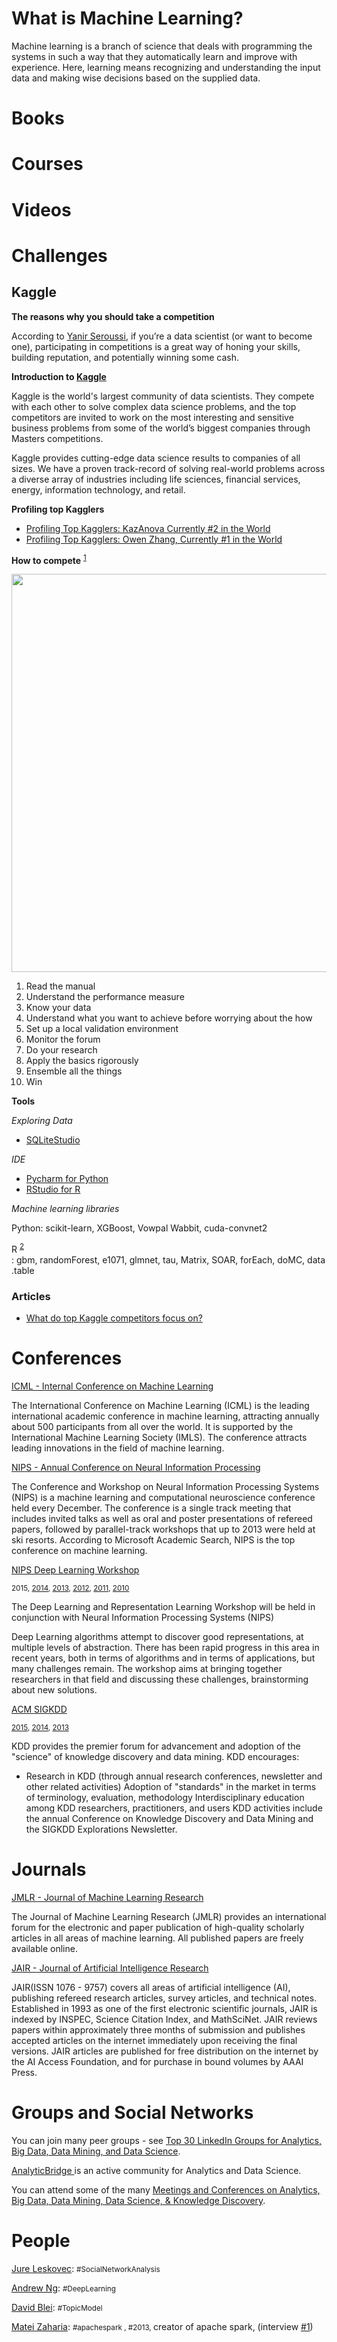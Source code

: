 # What is Machine Learning?

Machine learning is a branch of science that deals with programming the systems in such a way that they automatically learn and improve with experience. Here, learning means recognizing and understanding the input data and making wise decisions based on the supplied data.

# Books

# Courses

# Videos

# Challenges

## Kaggle

<strong>The reasons why you should take a competition</strong>

According to <a href="http://www.kdnuggets.com/2015/03/10-steps-success-kaggle-data-science-competitions.html" target="_blank">Yanir Seroussi</a>, if you’re a data scientist (or want to become one), participating in competitions is a great way of honing your skills, building reputation, and potentially winning some cash.

<strong>Introduction to <a href="https://www.kaggle.com/" target="_blank">Kaggle</a></strong>

<p class="intro">Kaggle is the world's largest community of data scientists. They compete with each other to solve complex data science problems, and the top competitors are invited to work on the most interesting and sensitive business problems from some of the world’s biggest companies through Masters competitions.</p>

<p class="intro">Kaggle provides cutting-edge data science results to companies of all sizes. We have a proven track-record of solving real-world problems across a diverse array of industries including life sciences, financial services, energy, information technology, and retail.</p>

<strong>Profiling top Kagglers</strong>

<ul>
    <li><a href="http://blog.kaggle.com/2015/05/07/profiling-top-kagglers-kazanovacurrently-2-in-the-world/" target="_blank">Profiling Top Kagglers: KazAnova Currently #2 in the World</a></li>
    <li><a href="http://blog.kaggle.com/2015/06/22/profiling-top-kagglers-owen-zhang-currently-1-in-the-world/" target="_blank">Profiling Top Kagglers: Owen Zhang, Currently #1 in the World</a></li>
</ul>

<strong>How to compete</strong> <sup id="fnref-15-1"><a href="#fn-15-1" rel="footnote">1</a></sup>

<img class="alignnone" src="https://lh3.googleusercontent.com/rTCsoldaVmbWKP5dOpmQOuDyOcNa2IhE64WIIG1iYm-2=w720-h637-no" alt="" width="720" height="637" />

<ol>
    <li>Read the manual</li>
    <li>Understand the performance measure</li>
    <li>Know your data</li>
    <li>Understand what you want to achieve before worrying about the how</li>
    <li>Set up a local validation environment</li>
    <li>Monitor the forum</li>
    <li>Do your research</li>
    <li>Apply the basics rigorously</li>
    <li>Ensemble all the things</li>
    <li>Win</li>
</ol>

<strong>Tools</strong>

<em>Exploring Data</em>

<ul>
    <li><a href="http://sqlitestudio.pl/" target="_blank">SQLiteStudio</a></li>
</ul>

<em>IDE</em>

<ul>
    <li><a href="https://datayo.wordpress.com/2015/06/23/pycharm-python-ide-for-data-scientist/" target="_blank">Pycharm for Python</a></li>
    <li><a href="https://datayo.wordpress.com/2015/05/09/r-ide/" target="_blank">RStudio for R</a></li>
</ul>

<em>Machine learning libraries</em>

Python: scikit-learn, XGBoost, Vowpal Wabbit, cuda-convnet2

R <sup id="fnref-15-2"><a href="#fn-15-2" rel="footnote">2</a></sup> : gbm, randomForest, e1071, glmnet, tau, Matrix, SOAR, forEach, doMC, data.table

### Articles

* [What do top Kaggle competitors focus on?](https://www.quora.com/What-do-top-Kaggle-competitors-focus-on)

# Conferences

<a href="http://icml.cc/" target="_blank">ICML - Internal Conference on Machine Learning</a>

The International Conference on Machine Learning (ICML) is the leading international academic conference in machine learning, attracting annually about 500 participants from all over the world. It is supported by the International Machine Learning Society (IMLS). The conference attracts leading innovations in the field of machine learning.

<a href="https://nips.cc/" target="_blank">NIPS - Annual Conference on Neural Information Processing </a>

The Conference and Workshop on Neural Information Processing Systems (NIPS) is a machine learning and computational neuroscience conference held every December. The conference is a single track meeting that includes invited talks as well as oral and poster presentations of refereed papers, followed by parallel-track workshops that up to 2013 were held at ski resorts. According to Microsoft Academic Search, NIPS is the top conference on machine learning.

<a href="http://www.dlworkshop.org/" target="_blank">NIPS Deep Learning Workshop </a>

<small>2015, <a href="http://www.dlworkshop.org/" target="_blank">2014</a>, <a href="https://sites.google.com/site/deeplearningworkshopnips2013/" target="_blank">2013</a>, <a href="https://sites.google.com/site/deeplearningnips2012/" target="_blank">2012</a>, <a href="https://deeplearningworkshopnips2011.wordpress.com/" target="_blank">2011</a>, <a href="https://deeplearningworkshopnips2010.wordpress.com/" target="_blank">2010</a></small>

The Deep Learning and Representation Learning Workshop will be held in conjunction with Neural Information Processing Systems (NIPS)

Deep Learning algorithms attempt to discover good representations, at multiple levels of abstraction. There has been rapid progress in this area in recent years, both in terms of algorithms and in terms of applications, but many challenges remain. The workshop aims at bringing together researchers in that field and discussing these challenges, brainstorming about new solutions.

<a href="http://www.sigkdd.org/" target="_blank">ACM SIGKDD</a>

<small><a href="http://www.kdd.org/kdd2015/" target="_blank">2015</a>, <a href="http://www.kdd.org/kdd2014/" target="_blank">2014</a>, <a href="http://www.kdd.org/kdd2013/" target="_blank">2013</a></small>

KDD provides the premier forum for advancement and adoption of the "science" of knowledge discovery and data mining. KDD encourages:

<ul>
    <li>Research in KDD (through annual research conferences, newsletter and other related activities)
Adoption of "standards" in the market in terms of terminology, evaluation, methodology
Interdisciplinary education among KDD researchers, practitioners, and users
KDD activities include the annual Conference on Knowledge Discovery and Data Mining and the SIGKDD Explorations Newsletter.</li>
</ul>

# Journals

<a href="http://jmlr.csail.mit.edu/" target="_blank">JMLR - Journal of Machine Learning Research</a>

The Journal of Machine Learning Research (JMLR) provides an international forum for the electronic and paper publication of high-quality scholarly articles in all areas of machine learning. All published papers are freely available online.

<a href="http://www.jair.org/" target="_blank">JAIR - Journal of Artificial Intelligence Research</a>

JAIR(ISSN 1076 - 9757) covers all areas of artificial intelligence (AI), publishing refereed research articles, survey articles, and technical notes. Established in 1993 as one of the first electronic scientific journals, JAIR is indexed by INSPEC, Science Citation Index, and MathSciNet. JAIR reviews papers within approximately three months of submission and publishes accepted articles on the internet immediately upon receiving the final versions. JAIR articles are published for free distribution on the internet by the AI Access Foundation, and for purchase in bound volumes by AAAI Press.

# Groups and Social Networks

You can join many peer groups - see <a href="http://www.kdnuggets.com/2013/04/top-30-linkedin-groups-analytics-big-data-data-mining-data-science.html" target="_blank">Top 30 LinkedIn Groups for Analytics, Big Data, Data Mining, and Data Science</a>.

<a href="http://www.analyticbridge.com/" target="_blank">AnalyticBridge </a>is an active community for Analytics and Data Science.

You can attend some of the many <a href="http://www.kdnuggets.com/meetings/index.html" target="_blank">Meetings and Conferences on Analytics, Big Data, Data Mining, Data Science, &amp; Knowledge Discovery</a>.

# People

<a href="https://scholar.google.com/citations?hl=en&amp;user=Q_kKkIUAAAAJ&amp;view_op=list_works" target="_blank">Jure Leskovec</a>: <small>#SocialNetworkAnalysis</small>

<a href="https://scholar.google.com/citations?hl=en&amp;user=JgDKULMAAAAJ&amp;view_op=list_works&amp;sortby=pubdate" target="_blank">Andrew Ng</a>: <small>#DeepLearning</small>

<a href="https://scholar.google.com/citations?user=8OYE6iEAAAAJ" target="_blank">David Blei</a>: <small>#TopicModel</small>

<a href="http://people.csail.mit.edu/matei/" target="_blank">Matei Zaharia</a>: <small>#apachespark , #2013, </small>creator of apache spark, (interview <a href="http://www.kdnuggets.com/2015/05/interview-matei-zaharia-creator-apache-spark.html" target="_blank">#1</a>)

